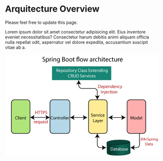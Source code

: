 # Arquitecture Overview

Please feel free to update this page.

Lorem ipsum dolor sit amet consectetur adipisicing elit. Eius inventore eveniet necessitatibus? Consectetur harum debitis animi aliquam officia nulla repellat odit, aspernatur vel dolore expedita, accusantium suscipit vitae ab a.

![The architecture of a simple springboot solution](../assets/spring-boot-architecture.png)